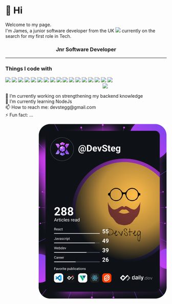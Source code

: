 <h1>👋 Hi </h1>
<p>
  Welcome to my page.<br/>I'm James, a junior software developer from the UK <img src="https://img.icons8.com/doodle/48/000000/great-britain.png" width="20"/> currently on the search for my first role in Tech.<br/>
</p>

<h3 align=center>Jnr Software Developer</h3>
<hr/>

<h3>Things I code with</h3>
<div>
  <img src="https://img.shields.io/badge/React-61DBFB?style=flat&logo=react&logoColor=white"/>
  <img src="https://img.shields.io/badge/JavaScript-F0DB4F?style=flat&logo=javascript&logoColor=white"/>
  <img src="https://img.shields.io/badge/NodeJS-3C873A?style=flat&logo=nodedotjs&logoColor=white"/>
  <img src="https://img.shields.io/badge/Express-red?style=flat&logo=express&logoColor=white">
  <img src="https://img.shields.io/badge/MongoDB-4DB33D?style=flat&logo=mongodb&logoColor=white"/>
  <img src="https://img.shields.io/badge/HTML5-e34c26?style=flat&logo=html5&logoColor=white"/>
  <img src="https://img.shields.io/badge/CSS-264de4?style=flat&logo=css3&logoColor=white">
  <img src="https://img.shields.io/badge/SASS-cd6799?style=flat&logo=sass&logoColor=white"/>
  <img src="https://img.shields.io/badge/Python-4B8BBE?style=flat&logo=python&logoColor=white"/>
  <img src="https://img.shields.io/badge/Git-F1502F?style=flat&logo=git&logoColor=white"/>
  <img src="https://img.shields.io/badge/Affinity-a6e137?style=flat&logo=affinity&logoColor=white"/>
  <img src="https://img.shields.io/badge/Vite-BD34FE?style=flat&logo=vite&logoColor=white">
  <img src="https://img.shields.io/badge/NPM-CC3534?style=flat&logo=npm&logoColor=white">
  <img src="https://img.shields.io/badge/Postman-EF5B25?style=flat&logo=postman&logoColor=white">
  <img src="https://img.shields.io/badge/Heroku-6762A6?style=flat&logo=heroku&logoColor=white">
  <img src="https://img.shields.io/badge/Netlify-20c6b7?style=flat&logo=netlify&logoColor=white">
  <img src="https://img.shields.io/badge/Chrome-1DA462?style=flat&logo=googlechrome&logoColor=white">
  <div>
  <img src="https://media.giphy.com/media/hqU2KkjW5bE2v2Z7Q2/giphy.gif" width="200" align=right />
</div>
<br/>
<p>
  🔭 I’m currently working on strengthening my backend knowledge <br/>
  🌱 I’m currently learning NodeJs <br/>
  📫 How to reach me: devstegg@gmail.com<br/>
  ⚡ Fun fact: ...
</p>
<div align=right>
<a href="https://app.daily.dev/DevSteg"><img src="https://github.com/DevSteg/DevSteg/blob/main/devcard.svg" width="400" alt="James Stephens's Dev Card"/></a>
</div>
